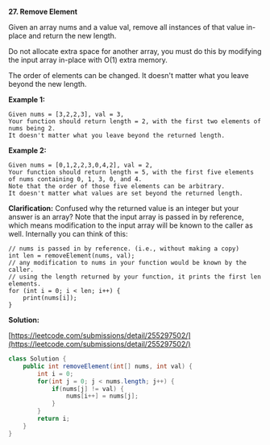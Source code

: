 **27. Remove Element**

Given an array nums and a value val, remove all instances of that value in-place and return the new length.

Do not allocate extra space for another array, you must do this by modifying the input array in-place with O(1) extra memory.

The order of elements can be changed. It doesn't matter what you leave beyond the new length.

**Example 1:**
```
Given nums = [3,2,2,3], val = 3,
Your function should return length = 2, with the first two elements of nums being 2.
It doesn't matter what you leave beyond the returned length.
```
**Example 2:**
```
Given nums = [0,1,2,2,3,0,4,2], val = 2,
Your function should return length = 5, with the first five elements of nums containing 0, 1, 3, 0, and 4.
Note that the order of those five elements can be arbitrary.
It doesn't matter what values are set beyond the returned length.
```

**Clarification:**
Confused why the returned value is an integer but your answer is an array?
Note that the input array is passed in by reference, which means modification to the input array will be known to the caller as well.
Internally you can think of this:
```
// nums is passed in by reference. (i.e., without making a copy)
int len = removeElement(nums, val);
// any modification to nums in your function would be known by the caller.
// using the length returned by your function, it prints the first len elements.
for (int i = 0; i < len; i++) {
    print(nums[i]);
}
```

**Solution:**

[https://leetcode.com/submissions/detail/255297502/](https://leetcode.com/submissions/detail/255297502/)
```java
class Solution {
    public int removeElement(int[] nums, int val) {
        int i = 0;
        for(int j = 0; j < nums.length; j++) {
            if(nums[j] != val) {
                nums[i++] = nums[j];
            }
        }
        return i;
    }
}
```